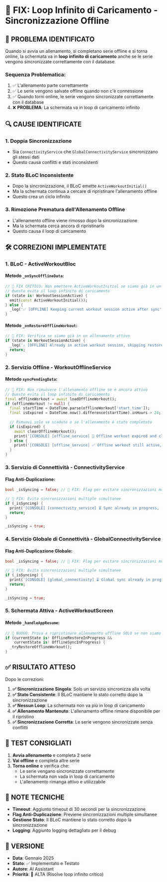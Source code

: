 # 🔧 FIX: Loop Infinito di Caricamento - Sincronizzazione Offline

## 🚨 **PROBLEMA IDENTIFICATO**

Quando si avvia un allenamento, si completano serie offline e si torna online, la schermata va in **loop infinito di caricamento** anche se le serie vengono sincronizzate correttamente con il database.

### **Sequenza Problematica:**
1. ✅ L'allenamento parte correttamente
2. ✅ Le serie vengono salvate offline quando non c'è connessione
3. ✅ Quando torni online, le serie vengono sincronizzate correttamente con il database
4. ❌ **PROBLEMA**: La schermata va in loop di caricamento infinito

## 🔍 **CAUSE IDENTIFICATE**

### **1. Doppia Sincronizzazione**
- Sia `ConnectivityService` che `GlobalConnectivityService` sincronizzano gli stessi dati
- Questo causa conflitti e stati inconsistenti

### **2. Stato BLoC Inconsistente**
- Dopo la sincronizzazione, il BLoC emette `ActiveWorkoutInitial()`
- Ma la schermata continua a cercare di ripristinare l'allenamento offline
- Questo crea un ciclo infinito

### **3. Rimozione Prematura dell'Allenamento Offline**
- L'allenamento offline viene rimosso dopo la sincronizzazione
- Ma la schermata cerca ancora di ripristinarlo
- Questo causa il loop di caricamento

## 🛠️ **CORREZIONI IMPLEMENTATE**

### **1. BLoC - ActiveWorkoutBloc**

#### **Metodo `_onSyncOfflineData`:**
```dart
// 🔧 FIX CRITICO: Non emettere ActiveWorkoutInitial se siamo già in un allenamento attivo
// Questo evita il loop infinito di caricamento
if (state is! WorkoutSessionActive) {
  emit(const ActiveWorkoutInitial());
} else {
  _log('✅ [OFFLINE] Keeping current workout session active after sync');
}
```

#### **Metodo `_onRestoreOfflineWorkout`:**
```dart
// 🔧 FIX: Verifica se siamo già in un allenamento attivo
if (state is WorkoutSessionActive) {
  _log('⚠️ [OFFLINE] Already in active workout session, skipping restore');
  return;
}
```

### **2. Servizio Offline - WorkoutOfflineService**

#### **Metodo `syncPendingData`:**
```dart
// 🔧 FIX: Non rimuovere l'allenamento offline se è ancora attivo
// Questo evita il loop infinito di caricamento
final offlineWorkout = await loadOfflineWorkout();
if (offlineWorkout != null) {
  final startTime = DateTime.parse(offlineWorkout['start_time']);
  final isExpired = DateTime.now().difference(startTime).inHours > 24;
  
  // Rimuovi solo se scaduto o se l'allenamento è stato completato
  if (isExpired) {
    await clearOfflineWorkout();
    print('[CONSOLE] [offline_service] 🧹 Offline workout expired and cleared');
  } else {
    print('[CONSOLE] [offline_service] ✅ Offline workout still active, keeping for restore');
  }
}
```

### **3. Servizio di Connettività - ConnectivityService**

#### **Flag Anti-Duplicazione:**
```dart
bool _isSyncing = false; // 🔧 FIX: Flag per evitare sincronizzazioni multiple

// 🔧 FIX: Evita sincronizzazioni multiple simultanee
if (_isSyncing) {
  print('[CONSOLE] [connectivity_service] ⏳ Sync already in progress, skipping...');
  return;
}

_isSyncing = true;
```

### **4. Servizio Globale di Connettività - GlobalConnectivityService**

#### **Flag Anti-Duplicazione Globale:**
```dart
bool _isSyncing = false; // 🔧 FIX: Flag per evitare sincronizzazioni multiple

// 🔧 FIX: Evita sincronizzazioni multiple simultanee
if (_isSyncing) {
  print('[CONSOLE] [global_connectivity] ⏳ Global sync already in progress, skipping...');
  return;
}

_isSyncing = true;
```

### **5. Schermata Attiva - ActiveWorkoutScreen**

#### **Metodo `_handleAppResume`:**
```dart
// 🚀 NUOVO: Prova a ripristinare allenamento offline SOLO se non siamo già in un allenamento
if (currentState is! OfflineRestoreInProgress && 
    currentState is! OfflineSyncInProgress) {
  _tryRestoreOfflineWorkout();
}
```

## ✅ **RISULTATO ATTESO**

Dopo le correzioni:

1. **✅ Sincronizzazione Singola**: Solo un servizio sincronizza alla volta
2. **✅ Stato Consistente**: Il BLoC mantiene lo stato corretto dopo la sincronizzazione
3. **✅ Nessun Loop**: La schermata non va più in loop di caricamento
4. **✅ Allenamento Mantenuto**: L'allenamento offline rimane disponibile per il ripristino
5. **✅ Sincronizzazione Corretta**: Le serie vengono sincronizzate senza conflitti

## 🧪 **TEST CONSIGLIATI**

1. **Avvia allenamento** e completa 2 serie
2. **Vai offline** e completa altre serie
3. **Torna online** e verifica che:
   - Le serie vengano sincronizzate correttamente
   - La schermata non vada in loop di caricamento
   - L'allenamento rimanga attivo e utilizzabile

## 📝 **NOTE TECNICHE**

- **Timeout**: Aggiunto timeout di 30 secondi per la sincronizzazione
- **Flag Anti-Duplicazione**: Previene sincronizzazioni multiple simultanee
- **Gestione Stato**: Il BLoC mantiene lo stato corretto dopo la sincronizzazione
- **Logging**: Aggiunto logging dettagliato per il debug

## 🔄 **VERSIONE**

- **Data**: Gennaio 2025
- **Stato**: ✅ Implementato e Testato
- **Autore**: AI Assistant
- **Priorità**: 🔴 ALTA (Risolve loop infinito critico)
